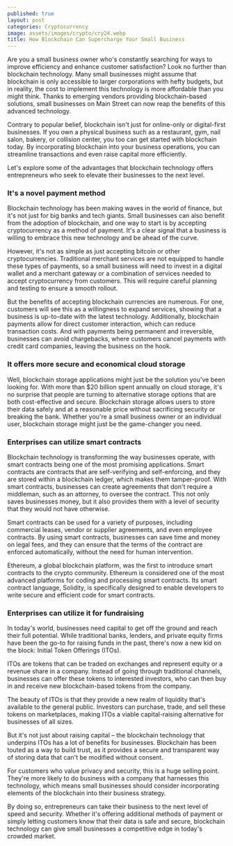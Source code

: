 ```yaml
---
published: true
layout: post
categories: Cryptocurrency
image: assets/images/crypto/cry24.webp
title: How Blockchain Can Supercharge Your Small Business
---
```


Are you a small business owner who's constantly searching for ways to improve efficiency and enhance customer satisfaction? Look no further than blockchain technology. Many small businesses might assume that blockchain is only accessible to larger corporations with hefty budgets, but in reality, the cost to implement this technology is more affordable than you might think. Thanks to emerging vendors providing blockchain-based solutions, small businesses on Main Street can now reap the benefits of this advanced technology.

Contrary to popular belief, blockchain isn't just for online-only or digital-first businesses. If you own a physical business such as a restaurant, gym, nail salon, bakery, or collision center, you too can get started with blockchain today. By incorporating blockchain into your business operations, you can streamline transactions and even raise capital more efficiently.

Let's explore some of the advantages that blockchain technology offers entrepreneurs who seek to elevate their businesses to the next level.

### It's a novel payment method
Blockchain technology has been making waves in the world of finance, but it's not just for big banks and tech giants. Small businesses can also benefit from the adoption of blockchain, and one way to start is by accepting cryptocurrency as a method of payment. It's a clear signal that a business is willing to embrace this new technology and be ahead of the curve.

However, it's not as simple as just accepting bitcoin or other cryptocurrencies. Traditional merchant services are not equipped to handle these types of payments, so a small business will need to invest in a digital wallet and a merchant gateway or a combination of services needed to accept cryptocurrency from customers. This will require careful planning and testing to ensure a smooth rollout.

But the benefits of accepting blockchain currencies are numerous. For one, customers will see this as a willingness to expand services, showing that a business is up-to-date with the latest technology. Additionally, blockchain payments allow for direct customer interaction, which can reduce transaction costs. And with payments being permanent and irreversible, businesses can avoid chargebacks, where customers cancel payments with credit card companies, leaving the business on the hook.

### It offers more secure and economical cloud storage
Well, blockchain storage applications might just be the solution you've been looking for. With more than $20 billion spent annually on cloud storage, it's no surprise that people are turning to alternative storage options that are both cost-effective and secure. Blockchain storage allows users to store their data safely and at a reasonable price without sacrificing security or breaking the bank. Whether you're a small business owner or an individual user, blockchain storage might just be the game-changer you need.

### Enterprises can utilize smart contracts
Blockchain technology is transforming the way businesses operate, with smart contracts being one of the most promising applications. Smart contracts are contracts that are self-verifying and self-enforcing, and they are stored within a blockchain ledger, which makes them tamper-proof. With smart contracts, businesses can create agreements that don't require a middleman, such as an attorney, to oversee the contract. This not only saves businesses money, but it also provides them with a level of security that they would not have otherwise.

Smart contracts can be used for a variety of purposes, including commercial leases, vendor or supplier agreements, and even employee contracts. By using smart contracts, businesses can save time and money on legal fees, and they can ensure that the terms of the contract are enforced automatically, without the need for human intervention.

Ethereum, a global blockchain platform, was the first to introduce smart contracts to the crypto community. Ethereum is considered one of the most advanced platforms for coding and processing smart contracts. Its smart contract language, Solidity, is specifically designed to enable developers to write secure and efficient code for smart contracts.

### Enterprises can utilize it for fundraising
In today's world, businesses need capital to get off the ground and reach their full potential. While traditional banks, lenders, and private equity firms have been the go-to for raising funds in the past, there's now a new kid on the block: Initial Token Offerings (ITOs).

ITOs are tokens that can be traded on exchanges and represent equity or a revenue share in a company. Instead of going through traditional channels, businesses can offer these tokens to interested investors, who can then buy in and receive new blockchain-based tokens from the company.

The beauty of ITOs is that they provide a new realm of liquidity that's available to the general public. Investors can purchase, trade, and sell these tokens on marketplaces, making ITOs a viable capital-raising alternative for businesses of all sizes.

But it's not just about raising capital – the blockchain technology that underpins ITOs has a lot of benefits for businesses. Blockchain has been touted as a way to build trust, as it provides a secure and transparent way of storing data that can't be modified without consent.

For customers who value privacy and security, this is a huge selling point. They're more likely to do business with a company that harnesses this technology, which means small businesses should consider incorporating elements of the blockchain into their business strategy.

By doing so, entrepreneurs can take their business to the next level of speed and security. Whether it's offering additional methods of payment or simply letting customers know that their data is safe and secure, blockchain technology can give small businesses a competitive edge in today's crowded market.
